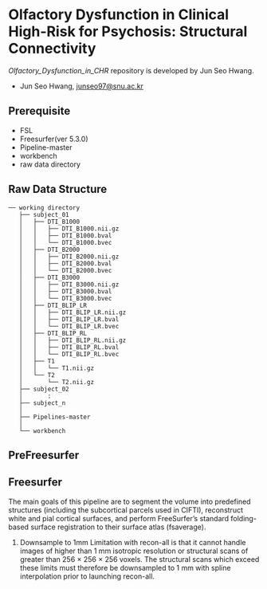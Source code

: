 # Olfactory Dysfunction in Clinical High-Risk for Psychosis: Structural Connectivity
*Olfactory_Dysfunction_in_CHR* repository is developed by Jun Seo Hwang.
-   Jun Seo Hwang,  [junseo97@snu.ac.kr](mailto:junseo97@snu.ac.kr)

## Prerequisite
- FSL
- Freesurfer(ver 5.3.0)
- Pipeline-master
- workbench
- raw data directory

## Raw Data Structure

```
── working directory
   ├── subject_01
   │   ├── DTI_B1000
   │   │   ├── DTI_B1000.nii.gz
   │   │   ├── DTI_B1000.bval
   │   │   └── DTI_B1000.bvec
   │   ├── DTI_B2000
   │   │   ├── DTI_B2000.nii.gz
   │   │   ├── DTI_B2000.bval
   │   │   └── DTI_B2000.bvec
   │   ├── DTI_B3000
   │   │   ├── DTI_B3000.nii.gz
   │   │   ├── DTI_B3000.bval
   │   │   └── DTI_B3000.bvec
   │   ├── DTI_BLIP_LR
   │   │   ├── DTI_BLIP_LR.nii.gz
   │   │   ├── DTI_BLIP_LR.bval
   │   │   └── DTI_BLIP_LR.bvec
   │   ├── DTI_BLIP_RL
   │   │   ├── DTI_BLIP_RL.nii.gz
   │   │   ├── DTI_BLIP_RL.bval
   │   │   └── DTI_BLIP_RL.bvec 
   │   ├── T1
   │   │   └── T1.nii.gz 
   │   └── T2
   │       └── T2.nii.gz
   ├── subject_02
   │       :    
   ├── subject_n
   │
   ├── Pipelines-master
   │
   └── workbench
```


## PreFreesurfer

## Freesurfer
The main goals of this pipeline are to segment the volume into predefined structures (including the subcortical parcels used in CIFTI), reconstruct white and pial cortical surfaces, and perform FreeSurfer’s standard folding-based surface registration to their surface atlas (fsaverage).

1. Downsample to 1mm
Limitation with recon-all is that it cannot handle images of higher than 1 mm isotropic resolution or structural scans of greater than 256 × 256 × 256 voxels. The structural scans which exceed these limits must therefore be downsampled to 1 mm with spline interpolation prior to launching recon-all.

